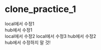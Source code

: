 # clone_practice_1
local에서 수정1   
hub에서 수정1   
local에서 수정2
local에서 수정3 
hub에서 수정2   
hub에서 수정하지 말 것!
